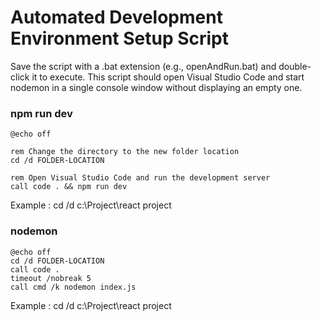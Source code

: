 # **Automated Development Environment Setup Script**

Save the script with a .bat extension (e.g., openAndRun.bat) and double-click it to execute. This script should open Visual Studio Code and start nodemon in a single console window without displaying an empty one.

### npm run dev

```batch
@echo off

rem Change the directory to the new folder location
cd /d FOLDER-LOCATION

rem Open Visual Studio Code and run the development server
call code . && npm run dev

```
Example : cd /d c:\Project\react project

### nodemon

```batch
@echo off
cd /d FOLDER-LOCATION
call code .
timeout /nobreak 5
call cmd /k nodemon index.js
```
Example : cd /d c:\Project\react project

